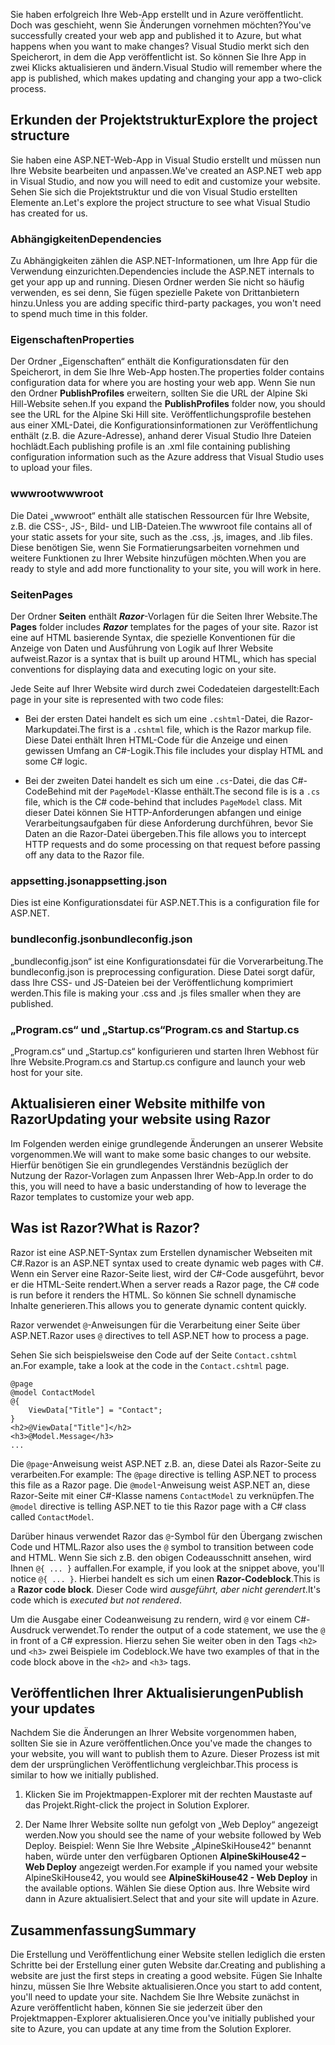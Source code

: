 <span data-ttu-id="b11d8-101">Sie haben erfolgreich Ihre Web-App erstellt und in Azure veröffentlicht. Doch was geschieht, wenn Sie Änderungen vornehmen möchten?</span><span class="sxs-lookup"><span data-stu-id="b11d8-101">You've successfully created your web app and published it to Azure, but what happens when you want to make changes?</span></span> <span data-ttu-id="b11d8-102">Visual Studio merkt sich den Speicherort, in dem die App veröffentlicht ist. So können Sie Ihre App in zwei Klicks aktualisieren und ändern.</span><span class="sxs-lookup"><span data-stu-id="b11d8-102">Visual Studio will remember where the app is published, which makes updating and changing your app a two-click process.</span></span>

## <a name="explore-the-project-structure"></a><span data-ttu-id="b11d8-103">Erkunden der Projektstruktur</span><span class="sxs-lookup"><span data-stu-id="b11d8-103">Explore the project structure</span></span>

<span data-ttu-id="b11d8-104">Sie haben eine ASP.NET-Web-App in Visual Studio erstellt und müssen nun Ihre Website bearbeiten und anpassen.</span><span class="sxs-lookup"><span data-stu-id="b11d8-104">We've created an ASP.NET web app in Visual Studio, and now you will need to edit and customize your website.</span></span> <span data-ttu-id="b11d8-105">Sehen Sie sich die Projektstruktur und die von Visual Studio erstellten Elemente an.</span><span class="sxs-lookup"><span data-stu-id="b11d8-105">Let's explore the project structure to see what Visual Studio has created for us.</span></span>

### <a name="dependencies"></a><span data-ttu-id="b11d8-106">Abhängigkeiten</span><span class="sxs-lookup"><span data-stu-id="b11d8-106">Dependencies</span></span>

<span data-ttu-id="b11d8-107">Zu Abhängigkeiten zählen die ASP.NET-Informationen, um Ihre App für die Verwendung einzurichten.</span><span class="sxs-lookup"><span data-stu-id="b11d8-107">Dependencies include the ASP.NET internals to get your app up and running.</span></span> <span data-ttu-id="b11d8-108">Diesen Ordner werden Sie nicht so häufig verwenden, es sei denn, Sie fügen spezielle Pakete von Drittanbietern hinzu.</span><span class="sxs-lookup"><span data-stu-id="b11d8-108">Unless you are adding specific third-party packages, you won't need to spend much time in this folder.</span></span>

### <a name="properties"></a><span data-ttu-id="b11d8-109">Eigenschaften</span><span class="sxs-lookup"><span data-stu-id="b11d8-109">Properties</span></span>

<span data-ttu-id="b11d8-110">Der Ordner „Eigenschaften“ enthält die Konfigurationsdaten für den Speicherort, in dem Sie Ihre Web-App hosten.</span><span class="sxs-lookup"><span data-stu-id="b11d8-110">The properties folder contains configuration data for where you are hosting your web app.</span></span> <span data-ttu-id="b11d8-111">Wenn Sie nun den Ordner **PublishProfiles** erweitern, sollten Sie die URL der Alpine Ski Hill-Website sehen.</span><span class="sxs-lookup"><span data-stu-id="b11d8-111">If you expand the **PublishProfiles** folder now, you should see the URL for the Alpine Ski Hill site.</span></span> <span data-ttu-id="b11d8-112">Veröffentlichungsprofile bestehen aus einer XML-Datei, die Konfigurationsinformationen zur Veröffentlichung enthält (z.B. die Azure-Adresse), anhand derer Visual Studio Ihre Dateien hochlädt.</span><span class="sxs-lookup"><span data-stu-id="b11d8-112">Each publishing profile is an .xml file containing publishing configuration information such as the Azure address that Visual Studio uses to upload your files.</span></span>

### <a name="wwwroot"></a><span data-ttu-id="b11d8-113">wwwroot</span><span class="sxs-lookup"><span data-stu-id="b11d8-113">wwwroot</span></span>

<span data-ttu-id="b11d8-114">Die Datei „wwwroot“ enthält alle statischen Ressourcen für Ihre Website, z.B. die CSS-, JS-, Bild- und LIB-Dateien.</span><span class="sxs-lookup"><span data-stu-id="b11d8-114">The wwwroot file contains all of your static assets for your site, such as the .css, .js, images, and .lib files.</span></span> <span data-ttu-id="b11d8-115">Diese benötigen Sie, wenn Sie Formatierungsarbeiten vornehmen und weitere Funktionen zu Ihrer Website hinzufügen möchten.</span><span class="sxs-lookup"><span data-stu-id="b11d8-115">When you are ready to style and add more functionality to your site, you will work in here.</span></span>

### <a name="pages"></a><span data-ttu-id="b11d8-116">Seiten</span><span class="sxs-lookup"><span data-stu-id="b11d8-116">Pages</span></span>

<span data-ttu-id="b11d8-117">Der Ordner **Seiten** enthält _**Razor**_-Vorlagen für die Seiten Ihrer Website.</span><span class="sxs-lookup"><span data-stu-id="b11d8-117">The **Pages** folder includes _**Razor**_ templates for the pages of your site.</span></span>
<span data-ttu-id="b11d8-118">Razor ist eine auf HTML basierende Syntax, die spezielle Konventionen für die Anzeige von Daten und Ausführung von Logik auf Ihrer Website aufweist.</span><span class="sxs-lookup"><span data-stu-id="b11d8-118">Razor is a syntax that is built up around HTML, which has special conventions for displaying data and executing logic on your site.</span></span>

<span data-ttu-id="b11d8-119">Jede Seite auf Ihrer Website wird durch zwei Codedateien dargestellt:</span><span class="sxs-lookup"><span data-stu-id="b11d8-119">Each page in your site is represented with two code files:</span></span>

- <span data-ttu-id="b11d8-120">Bei der ersten Datei handelt es sich um eine `.cshtml`-Datei, die Razor-Markupdatei.</span><span class="sxs-lookup"><span data-stu-id="b11d8-120">The first is a `.cshtml` file, which is the Razor markup file.</span></span> <span data-ttu-id="b11d8-121">Diese Datei enthält Ihren HTML-Code für die Anzeige und einen gewissen Umfang an C#-Logik.</span><span class="sxs-lookup"><span data-stu-id="b11d8-121">This file includes your display HTML and some C# logic.</span></span>

- <span data-ttu-id="b11d8-122">Bei der zweiten Datei handelt es sich um eine `.cs`-Datei, die das C#-CodeBehind mit der `PageModel`-Klasse enthält.</span><span class="sxs-lookup"><span data-stu-id="b11d8-122">The second file is is a `.cs` file, which is the C# code-behind that includes `PageModel` class.</span></span> <span data-ttu-id="b11d8-123">Mit dieser Datei können Sie HTTP-Anforderungen abfangen und einige Verarbeitungsaufgaben für diese Anforderung durchführen, bevor Sie Daten an die Razor-Datei übergeben.</span><span class="sxs-lookup"><span data-stu-id="b11d8-123">This file allows you to intercept HTTP requests and do some processing on that request before passing off any data to the Razor file.</span></span>

### <a name="appsettingjson"></a><span data-ttu-id="b11d8-124">appsetting.json</span><span class="sxs-lookup"><span data-stu-id="b11d8-124">appsetting.json</span></span>

<span data-ttu-id="b11d8-125">Dies ist eine Konfigurationsdatei für ASP.NET.</span><span class="sxs-lookup"><span data-stu-id="b11d8-125">This is a configuration file for ASP.NET.</span></span>

### <a name="bundleconfigjson"></a><span data-ttu-id="b11d8-126">bundleconfig.json</span><span class="sxs-lookup"><span data-stu-id="b11d8-126">bundleconfig.json</span></span>

<span data-ttu-id="b11d8-127">„bundleconfig.json“ ist eine Konfigurationsdatei für die Vorverarbeitung.</span><span class="sxs-lookup"><span data-stu-id="b11d8-127">The bundleconfig.json is preprocessing configuration.</span></span> <span data-ttu-id="b11d8-128">Diese Datei sorgt dafür, dass Ihre CSS- und JS-Dateien bei der Veröffentlichung komprimiert werden.</span><span class="sxs-lookup"><span data-stu-id="b11d8-128">This file is making your .css and .js files smaller when they are published.</span></span>

### <a name="programcs-and-startupcs"></a><span data-ttu-id="b11d8-129">„Program.cs“ und „Startup.cs“</span><span class="sxs-lookup"><span data-stu-id="b11d8-129">Program.cs and Startup.cs</span></span>

<span data-ttu-id="b11d8-130">„Program.cs“ und „Startup.cs“ konfigurieren und starten Ihren Webhost für Ihre Website.</span><span class="sxs-lookup"><span data-stu-id="b11d8-130">Program.cs and Startup.cs configure and launch your web host for your site.</span></span>

## <a name="updating-your-website-using-razor"></a><span data-ttu-id="b11d8-131">Aktualisieren einer Website mithilfe von Razor</span><span class="sxs-lookup"><span data-stu-id="b11d8-131">Updating your website using Razor</span></span>

<span data-ttu-id="b11d8-132">Im Folgenden werden einige grundlegende Änderungen an unserer Website vorgenommen.</span><span class="sxs-lookup"><span data-stu-id="b11d8-132">We will want to make some basic changes to our website.</span></span> <span data-ttu-id="b11d8-133">Hierfür benötigen Sie ein grundlegendes Verständnis bezüglich der Nutzung der Razor-Vorlagen zum Anpassen Ihrer Web-App.</span><span class="sxs-lookup"><span data-stu-id="b11d8-133">In order to do this, you will need to have a basic understanding of how to leverage the Razor templates to customize your web app.</span></span>

## <a name="what-is-razor"></a><span data-ttu-id="b11d8-134">Was ist Razor?</span><span class="sxs-lookup"><span data-stu-id="b11d8-134">What is Razor?</span></span>

<span data-ttu-id="b11d8-135">Razor ist eine ASP.NET-Syntax zum Erstellen dynamischer Webseiten mit C#.</span><span class="sxs-lookup"><span data-stu-id="b11d8-135">Razor is an ASP.NET syntax used to create dynamic web pages with C#.</span></span> <span data-ttu-id="b11d8-136">Wenn ein Server eine Razor-Seite liest, wird der C#-Code ausgeführt, bevor er die HTML-Seite rendert.</span><span class="sxs-lookup"><span data-stu-id="b11d8-136">When a server reads a Razor page, the C# code is run before it renders the HTML.</span></span> <span data-ttu-id="b11d8-137">So können Sie schnell dynamische Inhalte generieren.</span><span class="sxs-lookup"><span data-stu-id="b11d8-137">This allows you to generate dynamic content quickly.</span></span>

<span data-ttu-id="b11d8-138">Razor verwendet `@`-Anweisungen für die Verarbeitung einer Seite über ASP.NET.</span><span class="sxs-lookup"><span data-stu-id="b11d8-138">Razor uses `@` directives to tell ASP.NET how to process a page.</span></span>

<span data-ttu-id="b11d8-139">Sehen Sie sich beispielsweise den Code auf der Seite `Contact.cshtml` an.</span><span class="sxs-lookup"><span data-stu-id="b11d8-139">For example, take a look at the code in the `Contact.cshtml` page.</span></span>

```aspx-csharp
@page
@model ContactModel
@{
    ViewData["Title"] = "Contact";
}
<h2>@ViewData["Title"]</h2>
<h3>@Model.Message</h3>
...
```

<span data-ttu-id="b11d8-140">Die `@page`-Anweisung weist ASP.NET z.B. an, diese Datei als Razor-Seite zu verarbeiten.</span><span class="sxs-lookup"><span data-stu-id="b11d8-140">For example: The `@page` directive is telling ASP.NET to process this file as a Razor page.</span></span>
<span data-ttu-id="b11d8-141">Die `@model`-Anweisung weist ASP.NET an, diese Razor-Seite mit einer C#-Klasse namens `ContactModel` zu verknüpfen.</span><span class="sxs-lookup"><span data-stu-id="b11d8-141">The `@model` directive is telling ASP.NET to tie this Razor page with a C# class called `ContactModel`.</span></span>

<span data-ttu-id="b11d8-142">Darüber hinaus verwendet Razor das `@`-Symbol für den Übergang zwischen Code und HTML.</span><span class="sxs-lookup"><span data-stu-id="b11d8-142">Razor also uses the `@` symbol to transition between code and HTML.</span></span>
<span data-ttu-id="b11d8-143">Wenn Sie sich z.B. den obigen Codeausschnitt ansehen, wird Ihnen `@{ ... }` auffallen.</span><span class="sxs-lookup"><span data-stu-id="b11d8-143">For example, if you look at the snippet above, you'll notice `@{ ... }`.</span></span> <span data-ttu-id="b11d8-144">Hierbei handelt es sich um einen **Razor-Codeblock**.</span><span class="sxs-lookup"><span data-stu-id="b11d8-144">This is a **Razor code block**.</span></span> <span data-ttu-id="b11d8-145">Dieser Code wird _ausgeführt, aber nicht gerendert_.</span><span class="sxs-lookup"><span data-stu-id="b11d8-145">It's code which is _executed but not rendered_.</span></span>

<span data-ttu-id="b11d8-146">Um die Ausgabe einer Codeanweisung zu rendern, wird `@` vor einem C#-Ausdruck verwendet.</span><span class="sxs-lookup"><span data-stu-id="b11d8-146">To render the output of a code statement, we use the `@` in front of a C# expression.</span></span> <span data-ttu-id="b11d8-147">Hierzu sehen Sie weiter oben in den Tags `<h2>` und `<h3>` zwei Beispiele im Codeblock.</span><span class="sxs-lookup"><span data-stu-id="b11d8-147">We have two examples of that in the code block above in the `<h2>` and `<h3>` tags.</span></span>

## <a name="publish-your-updates"></a><span data-ttu-id="b11d8-148">Veröffentlichen Ihrer Aktualisierungen</span><span class="sxs-lookup"><span data-stu-id="b11d8-148">Publish your updates</span></span>

<span data-ttu-id="b11d8-149">Nachdem Sie die Änderungen an Ihrer Website vorgenommen haben, sollten Sie sie in Azure veröffentlichen.</span><span class="sxs-lookup"><span data-stu-id="b11d8-149">Once you've made the changes to your website, you will want to publish them to Azure.</span></span> <span data-ttu-id="b11d8-150">Dieser Prozess ist mit dem der ursprünglichen Veröffentlichung vergleichbar.</span><span class="sxs-lookup"><span data-stu-id="b11d8-150">This process is similar to how we initially published.</span></span>

1. <span data-ttu-id="b11d8-151">Klicken Sie im Projektmappen-Explorer mit der rechten Maustaste auf das Projekt.</span><span class="sxs-lookup"><span data-stu-id="b11d8-151">Right-click the project in Solution Explorer.</span></span>

1. <span data-ttu-id="b11d8-152">Der Name Ihrer Website sollte nun gefolgt von „Web Deploy“ angezeigt werden.</span><span class="sxs-lookup"><span data-stu-id="b11d8-152">Now you should see the name of your website followed by Web Deploy.</span></span> <span data-ttu-id="b11d8-153">Beispiel: Wenn Sie Ihre Website „AlpineSkiHouse42“ benannt haben, würde unter den verfügbaren Optionen **AlpineSkiHouse42 – Web Deploy** angezeigt werden.</span><span class="sxs-lookup"><span data-stu-id="b11d8-153">For example if you named your website AlpineSkiHouse42, you would see **AlpineSkiHouse42 - Web Deploy** in the available options.</span></span> <span data-ttu-id="b11d8-154">Wählen Sie diese Option aus. Ihre Website wird dann in Azure aktualisiert.</span><span class="sxs-lookup"><span data-stu-id="b11d8-154">Select that and your site will update in Azure.</span></span>

## <a name="summary"></a><span data-ttu-id="b11d8-155">Zusammenfassung</span><span class="sxs-lookup"><span data-stu-id="b11d8-155">Summary</span></span>

<span data-ttu-id="b11d8-156">Die Erstellung und Veröffentlichung einer Website stellen lediglich die ersten Schritte bei der Erstellung einer guten Website dar.</span><span class="sxs-lookup"><span data-stu-id="b11d8-156">Creating and publishing a website are just the first steps in creating a good website.</span></span> <span data-ttu-id="b11d8-157">Fügen Sie Inhalte hinzu, müssen Sie Ihre Website aktualisieren.</span><span class="sxs-lookup"><span data-stu-id="b11d8-157">Once you start to add content, you'll need to update your site.</span></span> <span data-ttu-id="b11d8-158">Nachdem Sie Ihre Website zunächst in Azure veröffentlicht haben, können Sie sie jederzeit über den Projektmappen-Explorer aktualisieren.</span><span class="sxs-lookup"><span data-stu-id="b11d8-158">Once you've initially published your site to Azure, you can update at any time from the Solution Explorer.</span></span>
